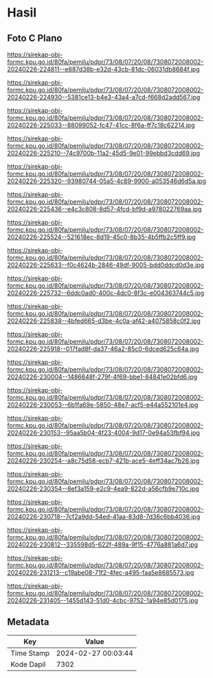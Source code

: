 # Hasil

## Foto C Plano

https://sirekap-obj-formc.kpu.go.id/80fa/pemilu/pdpr/73/08/07/20/08/7308072008002-20240226-224811--e887d38b-e32d-43cb-81dc-06031db8684f.jpg

https://sirekap-obj-formc.kpu.go.id/80fa/pemilu/pdpr/73/08/07/20/08/7308072008002-20240226-224930--5381ce13-b4e3-43a4-a7cd-f668d2add567.jpg

https://sirekap-obj-formc.kpu.go.id/80fa/pemilu/pdpr/73/08/07/20/08/7308072008002-20240226-225033--88099052-fc47-41cc-8f6a-ff7c18c62214.jpg

https://sirekap-obj-formc.kpu.go.id/80fa/pemilu/pdpr/73/08/07/20/08/7308072008002-20240226-225210--74c9700b-11a2-45d5-9e01-99ebbd3cdd69.jpg

https://sirekap-obj-formc.kpu.go.id/80fa/pemilu/pdpr/73/08/07/20/08/7308072008002-20240226-225320--93980744-05a5-4c89-9900-a053546d6d5a.jpg

https://sirekap-obj-formc.kpu.go.id/80fa/pemilu/pdpr/73/08/07/20/08/7308072008002-20240226-225436--e4c3c808-8d57-4fcd-bf9d-a978022769aa.jpg

https://sirekap-obj-formc.kpu.go.id/80fa/pemilu/pdpr/73/08/07/20/08/7308072008002-20240226-225524--521618ec-8d19-45c0-8b35-4b5ffb2c5ff9.jpg

https://sirekap-obj-formc.kpu.go.id/80fa/pemilu/pdpr/73/08/07/20/08/7308072008002-20240226-225633--f0c4624b-2846-49df-9005-bdd0ddcd0d3e.jpg

https://sirekap-obj-formc.kpu.go.id/80fa/pemilu/pdpr/73/08/07/20/08/7308072008002-20240226-225732--6ddc0ad0-400c-4dc0-8f3c-e004363744c5.jpg

https://sirekap-obj-formc.kpu.go.id/80fa/pemilu/pdpr/73/08/07/20/08/7308072008002-20240226-225838--4bfed665-d3be-4c0a-af42-a4075858c0f2.jpg

https://sirekap-obj-formc.kpu.go.id/80fa/pemilu/pdpr/73/08/07/20/08/7308072008002-20240226-225918--017fad8f-da37-46a2-85c0-6dced625c64a.jpg

https://sirekap-obj-formc.kpu.go.id/80fa/pemilu/pdpr/73/08/07/20/08/7308072008002-20240226-230004--1486648f-279f-4f69-bbe1-84841e02bfd6.jpg

https://sirekap-obj-formc.kpu.go.id/80fa/pemilu/pdpr/73/08/07/20/08/7308072008002-20240226-230053--6b1fa69e-5850-48e7-acf5-e44a552101e4.jpg

https://sirekap-obj-formc.kpu.go.id/80fa/pemilu/pdpr/73/08/07/20/08/7308072008002-20240226-230153--95aa5b04-4f23-4004-9d17-0e94a53fbf94.jpg

https://sirekap-obj-formc.kpu.go.id/80fa/pemilu/pdpr/73/08/07/20/08/7308072008002-20240226-230254--a8c75d58-ecb7-421b-ace5-4eff34ac7b26.jpg

https://sirekap-obj-formc.kpu.go.id/80fa/pemilu/pdpr/73/08/07/20/08/7308072008002-20240226-230354--8ef3a159-e2c9-4ea9-822d-a56cfb9e710c.jpg

https://sirekap-obj-formc.kpu.go.id/80fa/pemilu/pdpr/73/08/07/20/08/7308072008002-20240226-230718--7cf2a9dd-54ed-41aa-83d8-7d36c6bb4036.jpg

https://sirekap-obj-formc.kpu.go.id/80fa/pemilu/pdpr/73/08/07/20/08/7308072008002-20240226-230812--335598d5-622f-489a-9f15-4776a881a6d7.jpg

https://sirekap-obj-formc.kpu.go.id/80fa/pemilu/pdpr/73/08/07/20/08/7308072008002-20240226-231213--c19abe08-71f2-4fec-a495-faa5e8685573.jpg

https://sirekap-obj-formc.kpu.go.id/80fa/pemilu/pdpr/73/08/07/20/08/7308072008002-20240226-231405--1455d143-51d0-4cbc-9752-1a94e85d0175.jpg


## Metadata

| Key        | Value               |
| ---------- | ------------------- |
| Time Stamp | 2024-02-27 00:03:44 |
| Kode Dapil | 7302                |



